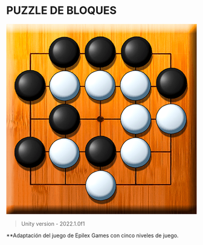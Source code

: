 # PUZZLE DE BLOQUES

![](https://github.com/camilo1962/Go/blob/main/Assets/Sprites/icono.png)


> Unity version - 2022.1.0f1

**Adaptación del juego de Epilex Games con cinco niveles de juego.
